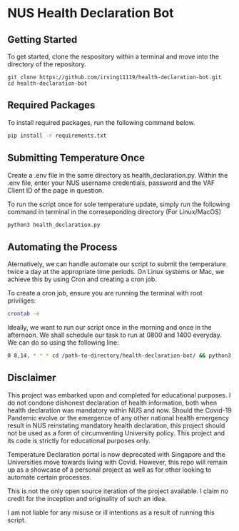 # NUS Health Declaration Bot

## Getting Started

To get started, clone the respository within a terminal and move into the directory of the repository.

```
git clone https://github.com/irving11119/health-declaration-bot.git
cd health-declaration-bot
```

## Required Packages

To install required packages, run the following command below.

```bash
pip install -r requirements.txt
```

## Submitting Temperature Once

Create a .env file in the same directory as health_declaration.py. Within the .env file, enter your NUS username credentials, password and the VAF Client ID of the page in question.

To run the script once for sole temperature update, simply run the following command in terminal in the correseponding directory (For Linux/MacOS)

```bash
python3 health_declaration.py
```

## Automating the Process

Aternatively, we can handle automate our script to submit the temperature twice a day at the appropriate time periods. On Linux systems or Mac, we achieve this by using Cron and creating a cron job.

To create a cron job, ensure you are running the terminal with root priviliges:

```bash
crontab -e
```

Ideally, we want to run our script once in the morning and once in the afternoon. We shall schedule our task to run at 0800 and 1400 everyday. We can do so using the following line:

```bash
0 8,14, * * * cd /path-to-directory/health-declaration-bot/ && python3 health_declaration.py
```

## Disclaimer

This project was embarked upon and completed for educational purposes. I do not condone dishonest declaration of health information, both when health declaration was mandatory within NUS and now. Should the Covid-19 Pandemic evolve or the emergence of any other national health emergency result in NUS reinstating mandatory health declaration, this project should not be used as a form of circumventing University policy. This project and its code is strictly for educational purposes only.

Temperature Declaration portal is now deprecated with Singapore and the Universities move towards living with Covid. However, this repo will remain up as a showcase of a personal project as well as for other looking to automate certain processes.

This is not the only open source iteration of the project available. I claim no credit for the inception and originality of such an idea.

I am not liable for any misuse or ill intentions as a result of running this script.
